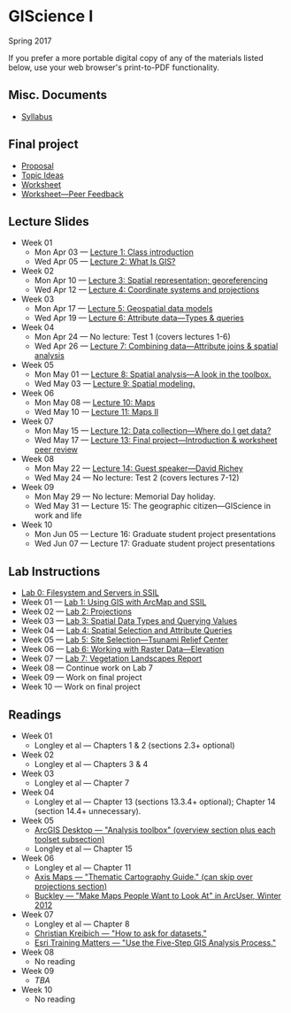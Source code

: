 # GIScience I

Spring 2017

If you prefer a more portable digital copy of any of the materials listed below, use your web browser's print-to-PDF functionality.

## Misc. Documents

* [Syllabus](https://jblairpdx.github.io/GIScience_I/syllabus.html)

## Final project

* [Proposal](https://jblairpdx.github.io/GIScience_I/final_project/proposal.pdf)
* [Topic Ideas](https://jblairpdx.github.io/GIScience_I/final_project/topic_ideas.html)
* [Worksheet](https://jblairpdx.github.io/GIScience_I/final_project/worksheet.pdf)
* [Worksheet—Peer Feedback](https://jblairpdx.github.io/GIScience_I/final_project/worksheet_peer_feedback.pdf)

## Lecture Slides

* Week 01
  * Mon Apr 03 — [Lecture 1: Class introduction](https://jblairpdx.github.io/GIScience_I/slides/lecture_01.html)
  * Wed Apr 05 — [Lecture 2: What Is GIS?](https://jblairpdx.github.io/GIScience_I/slides/lecture_02.html)
* Week 02
  * Mon Apr 10 — [Lecture 3: Spatial representation; georeferencing](https://jblairpdx.github.io/GIScience_I/slides/lecture_03.html)
   * Wed Apr 12 — [Lecture 4: Coordinate systems and projections](https://jblairpdx.github.io/GIScience_I/slides/lecture_04.html)
* Week 03
  * Mon Apr 17 — [Lecture 5: Geospatial data models](https://jblairpdx.github.io/GIScience_I/slides/lecture_05.html)
  * Wed Apr 19 — [Lecture 6: Attribute data—Types & queries](https://jblairpdx.github.io/GIScience_I/slides/lecture_06.html)
* Week 04
  * Mon Apr 24 — No lecture: Test 1 (covers lectures 1-6)
  * Wed Apr 26 — [Lecture 7: Combining data—Attribute joins & spatial analysis](https://jblairpdx.github.io/GIScience_I/slides/lecture_07.html)
* Week 05
  * Mon May 01 — [Lecture 8: Spatial analysis—A look in the toolbox.](https://jblairpdx.github.io/GIScience_I/slides/lecture_08.html)
  * Wed May 03 — [Lecture 9: Spatial modeling.](https://jblairpdx.github.io/GIScience_I/slides/lecture_09.html)
* Week 06
  * Mon May 08 — [Lecture 10: Maps](https://jblairpdx.github.io/GIScience_I/slides/lecture_10_11.html)
  * Wed May 10 — [Lecture 11: Maps II](https://jblairpdx.github.io/GIScience_I/slides/lecture_10_11.html)
* Week 07
  * Mon May 15 — [Lecture 12: Data collection—Where do I get data?](https://jblairpdx.github.io/GIScience_I/slides/lecture_12.html)
  * Wed May 17 — [Lecture 13: Final project—Introduction & worksheet peer review](https://jblairpdx.github.io/GIScience_I/slides/lecture_13.html)
* Week 08
  * Mon May 22 — [Lecture 14: Guest speaker—David Richey](https://jblairpdx.github.io/GIScience_I/slides/lecture_13.html)
  * Wed May 24 — No lecture: Test 2 (covers lectures 7-12)
* Week 09
  * Mon May 29 — No lecture: Memorial Day holiday.
  * Wed May 31 — Lecture 15: The geographic citizen—GIScience in work and life<!--* Wed May 31 — [Lecture 15: The geographic citizen—GIScience in work and life](https://jblairpdx.github.io/GIScience_I/slides/lecture_15.html)-->
* Week 10
  * Mon Jun 05 — Lecture 16: Graduate student project presentations<!--* Wed Jun 07 — [Lecture 16: Graduate student project presentations](https://jblairpdx.github.io/GIScience_I/slides/lecture_16.html)-->
  * Wed Jun 07 — Lecture 17: Graduate student project presentations<!--* Wed Jun 07 — [Lecture 16: Graduate student project presentations](https://jblairpdx.github.io/GIScience_I/slides/lecture_17.html)-->

## Lab Instructions

* [Lab 0: Filesystem and Servers in SSIL](https://jblairpdx.github.io/GIScience_I/labs/lab_0.html)
* Week 01 — [Lab 1: Using GIS with ArcMap and SSIL](https://jblairpdx.github.io/GIScience_I/labs/lab_1.html)
* Week 02 — [Lab 2: Projections](https://jblairpdx.github.io/GIScience_I/labs/lab_2.html)
* Week 03 — [Lab 3: Spatial Data Types and Querying Values](https://jblairpdx.github.io/GIScience_I/labs/lab_3.html)
* Week 04 — [Lab 4: Spatial Selection and Attribute Queries](https://jblairpdx.github.io/GIScience_I/labs/lab_4.html)
* Week 05 — [Lab 5: Site Selection—Tsunami Relief Center](https://jblairpdx.github.io/GIScience_I/labs/lab_5.html)
* Week 06 — [Lab 6: Working with Raster Data—Elevation](https://jblairpdx.github.io/GIScience_I/labs/lab_6.html)
* Week 07 — [Lab 7: Vegetation Landscapes Report](https://jblairpdx.github.io/GIScience_I/labs/lab_7.html)
* Week 08 — Continue work on Lab 7
* Week 09 — Work on final project
* Week 10 — Work on final project

## Readings
* Week 01
  * Longley et al — Chapters 1 & 2 (sections 2.3+ optional)
* Week 02
  * Longley et al — Chapters 3 & 4
* Week 03
  * Longley et al — Chapter 7
* Week 04
  * Longley et al — Chapter 13 (sections 13.3.4+ optional); Chapter 14 (section 14.4+ unnecessary).
* Week 05
  * [ArcGIS Desktop — "Analysis toolbox" (overview section plus each toolset subsection)](https://desktop.arcgis.com/en/arcmap/latest/tools/analysis-toolbox/an-overview-of-the-analysis-toolbox.htm)
  * Longley et al — Chapter 15
* Week 06
  * Longley et al — Chapter 11
  * [Axis Maps — "Thematic Cartography Guide." (can skip over projections section)](https://axismaps.github.io/thematic-cartography/)
  * [Buckley — "Make Maps People Want to Look At" in ArcUser, Winter 2012](https://www.esri.com/news/arcuser/0112/files/design-principles.pdf)
* Week 07
  * Longley et al — Chapter 8
  * [Christian Kreibich — "How to ask for datasets."](https://medium.com/@ckreibich/how-to-ask-for-datasets-d5ef791cb38c)
  * [Esri Training Matters — "Use the Five-Step GIS Analysis Process."](https://blogs.esri.com/esri/esritrainingmatters/2009/10/08/use-the-five-step-gis-analysis-process/)
* Week 08
  * No reading
* Week 09
  * *TBA*
* Week 10
  * No reading
